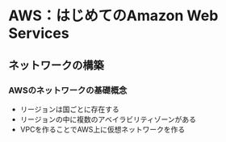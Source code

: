 # AWS：はじめてのAmazon Web Services
## ネットワークの構築
### AWSのネットワークの基礎概念
- リージョンは国ごとに存在する
- リージョンの中に複数のアベイラビリティゾーンがある
- VPCを作ることでAWS上に仮想ネットワークを作る
